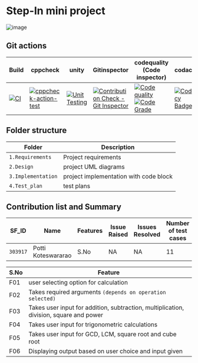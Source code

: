 # Step-In mini project

![image](https://user-images.githubusercontent.com/86213638/125403274-fcde5a80-e3d2-11eb-9559-4fe452343a5c.png)

## Git actions

| Build | cppcheck | unity | Gitinspector | codequality (Code inspector) | codacy |
| --- | ---| --- | --- | --- | --- |
| [![CI](https://github.com/pottikoteswararao/mini-project/actions/workflows/main.yml/badge.svg)](https://github.com/pottikoteswararao/mini-project/actions/workflows/main.yml) | [![cppcheck-action-test](https://github.com/pottikoteswararao/mini-project/actions/workflows/cppcheck.yml/badge.svg)](https://github.com/pottikoteswararao/mini-project/actions/workflows/cppcheck.yml) | [![Unit Testing](https://github.com/pottikoteswararao/mini-project/actions/workflows/unity.yml/badge.svg)](https://github.com/pottikoteswararao/mini-project/actions/workflows/unity.yml) | [![Contribution Check - Git Inspector](https://github.com/pottikoteswararao/mini-project/actions/workflows/gitinspector.yml/badge.svg)](https://github.com/pottikoteswararao/mini-project/actions/workflows/gitinspector.yml) | [![Code quality](https://www.code-inspector.com/project/25100/score/svg)](https://www.code-inspector.com)<br />[![Code Grade](https://www.code-inspector.com/project/25100/status/svg)](https://www.code-inspector.com) | [![Codacy Badge](https://app.codacy.com/project/badge/Grade/6499b0a89c87486d9788623fc72657ab)](https://www.codacy.com/gh/pottikoteswararao/mini-project/dashboard?utm_source=github.com&amp;utm_medium=referral&amp;utm_content=pottikoteswararao/mini-project&amp;utm_campaign=Badge_Grade) |

## Folder structure
| Folder | Description |
| --- | ---|
| `1.Requirements` | Project requirements |
| `2.Design` | project UML diagrams |
| `3.Implementation` | project implementation with code block |
| `4.Test_plan` | test plans |

## Contribution list and Summary
| SF_ID | Name | Features | Issue Raised | Issues Resolved | Number of test cases | Test cases passes |
| --- | --- | --- | --- | --- | --- | --- |
| `303917` | Potti<br /> Koteswararao | S.No | NA | NA | 11 | 11| 

| S.No | Feature |
|  --- | --- |
| F01 | user selecting option for calculation |
| F02 | Takes required arguments `(depends on operation selected)` |
| F03 | Takes user input for addition, subtraction, multiplication, division, square and power |
| F04 | Takes user input for trigonometric calculations |
| F05 | Takes user  input for GCD, LCM, square root and cube root |
| F06 | Displaying output based on user choice and input given |
